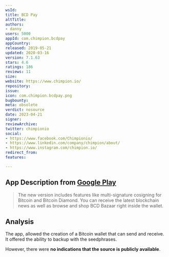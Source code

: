 ```yaml
---
wsId: 
title: BCD Pay
altTitle: 
authors:
- danny 
users: 5000
appId: com.chimpion.bcdpay
appCountry: 
released: 2019-05-21
updated: 2020-03-16
version: 7.1.63
stars: 4.6
ratings: 186
reviews: 11
size: 
website: https://www.chimpion.io/
repository: 
issue: 
icon: com.chimpion.bcdpay.png
bugbounty: 
meta: obsolete
verdict: nosource
date: 2023-04-21
signer: 
reviewArchive: 
twitter: chimpionio
social:
- https://www.facebook.com/Chimpionio/
- https://www.linkedin.com/company/chimpion/about/
- https://www.instagram.com/chimpion.io/ 
redirect_from: 
features: 

---
```


## App Description from [Google Play](https://play.google.com/store/apps/details?id=com.chimpion.bcdpay)

> The new version includes features like multi-signature cosigning for Bitcoin and Bitcoin Diamond. You can receive the latest blockchain news as well as browse and shop BCD Bazaar right inside the wallet.

## Analysis 

The app, allowed the creation of a Bitcoin wallet that can send and receive. 
It offered the ability to backup with the seedphrases. 

However, there were **no indications that the source is publicly available**. 
